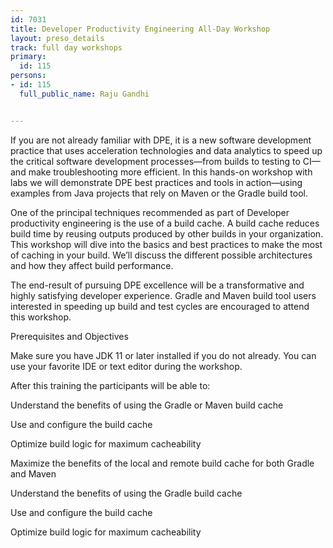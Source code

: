 ---
id: 7031
title: Developer Productivity Engineering All-Day Workshop
layout: preso_details
track: full day workshops
primary:
  id: 115
persons:
- id: 115
  full_public_name: Raju Gandhi

---
If you are not already familiar with DPE, it is a new software development practice that uses acceleration technologies and data analytics to speed up the critical software development processes—from builds to testing to CI—and make troubleshooting more efficient. In this hands-on workshop with labs we will demonstrate DPE best practices and tools in action—using examples from Java projects that rely on Maven or the Gradle build tool.

One of the principal techniques recommended as part of Developer productivity engineering is the use of a build cache.  A build cache reduces build time by reusing outputs produced by other builds in your organization. This workshop will dive into the basics and best practices to make the most of caching in your build. We’ll discuss the different possible architectures and how they affect build performance.

The end-result of pursuing DPE excellence will be a transformative and highly satisfying developer experience. Gradle and Maven build tool users interested in speeding up build and test cycles are encouraged to attend this workshop.
Prerequisites and Objectives
Make sure you have JDK 11 or later installed if you do not already. You can use your favorite IDE or text editor during the workshop.
After this training the participants will be able to:
Understand the benefits of using the Gradle or Maven build cache
Use and configure the build cache
Optimize build logic for maximum cacheability
Maximize the benefits of the local and remote build cache for both Gradle and Maven
Understand the benefits of using the Gradle build cache
Use and configure the build cache
Optimize build logic for maximum cacheability
